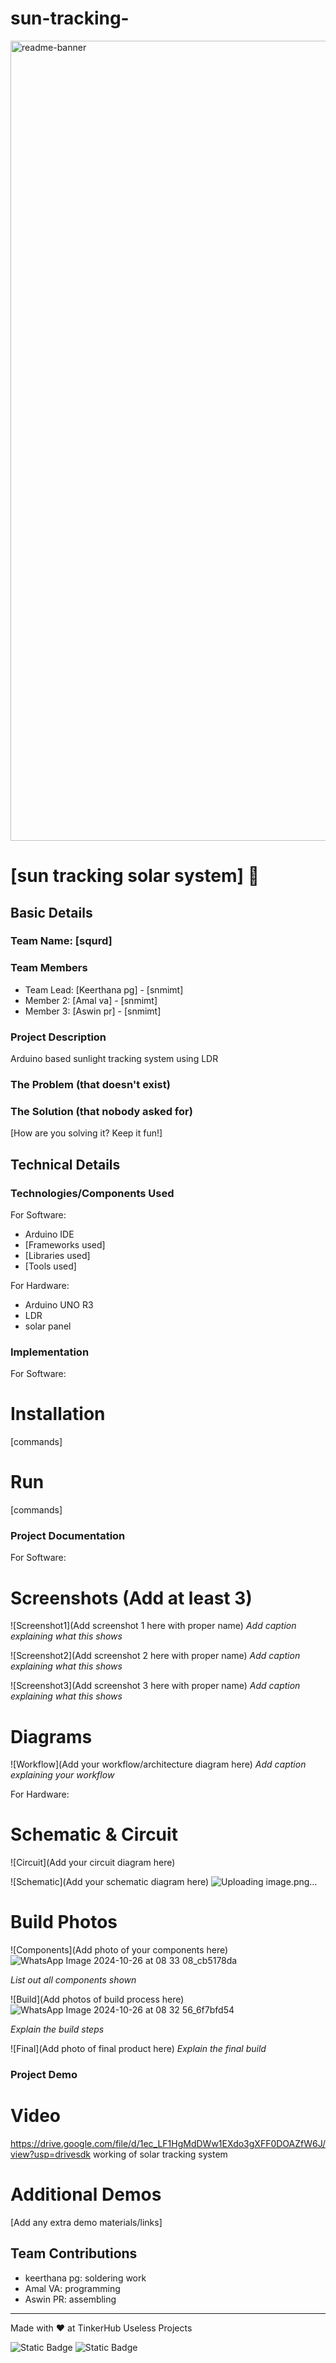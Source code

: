 # sun-tracking-
<img width="1280" alt="readme-banner" src="https://github.com/user-attachments/assets/35332e92-44cb-425b-9dff-27bcf1023c6c">

# [sun tracking solar system] 🎯


## Basic Details
### Team Name: [squrd]


### Team Members
- Team Lead: [Keerthana pg] - [snmimt]
- Member 2: [Amal va] - [snmimt]
- Member 3: [Aswin pr] - [snmimt]

### Project Description
Arduino based sunlight tracking system using LDR

### The Problem (that doesn't exist)


### The Solution (that nobody asked for)
[How are you solving it? Keep it fun!]

## Technical Details
### Technologies/Components Used
For Software:
- Arduino IDE
- [Frameworks used]
- [Libraries used]
- [Tools used]

For Hardware:
- Arduino UNO R3
- LDR
- solar panel

### Implementation
For Software:
# Installation
[commands]

# Run
[commands]

### Project Documentation
For Software:

# Screenshots (Add at least 3)
![Screenshot1](Add screenshot 1 here with proper name)
*Add caption explaining what this shows*

![Screenshot2](Add screenshot 2 here with proper name)
*Add caption explaining what this shows*

![Screenshot3](Add screenshot 3 here with proper name)
*Add caption explaining what this shows*

# Diagrams
![Workflow](Add your workflow/architecture diagram here)
*Add caption explaining your workflow*

For Hardware:

# Schematic & Circuit
![Circuit](Add your circuit diagram here)

![Schematic](Add your schematic diagram here)
![Uploading image.png…]()


# Build Photos
![Components](Add photo of your components here)
![WhatsApp Image 2024-10-26 at 08 33 08_cb5178da](https://github.com/user-attachments/assets/cb015704-5bb1-42dc-9a5b-f7935ff76296)

*List out all components shown*

![Build](Add photos of build process here)
![WhatsApp Image 2024-10-26 at 08 32 56_6f7bfd54](https://github.com/user-attachments/assets/5ceba9bf-b595-4829-aa60-5f7bc315f074)

*Explain the build steps*

![Final](Add photo of final product here)
*Explain the final build*

### Project Demo
# Video
 https://drive.google.com/file/d/1ec_LF1HgMdDWw1EXdo3gXFF0DOAZfW6J/view?usp=drivesdk
working of solar tracking system

# Additional Demos
[Add any extra demo materials/links]

## Team Contributions
- keerthana pg: soldering work
- Amal VA: programming
- Aswin PR: assembling

---
Made with ❤️ at TinkerHub Useless Projects 

![Static Badge](https://img.shields.io/badge/TinkerHub-24?color=%23000000&link=https%3A%2F%2Fwww.tinkerhub.org%2F)
![Static Badge](https://img.shields.io/badge/UselessProject--24-24?link=https%3A%2F%2Fwww.tinkerhub.org%2Fevents%2FQ2Q1TQKX6Q%2FUseless%2520Projects)
